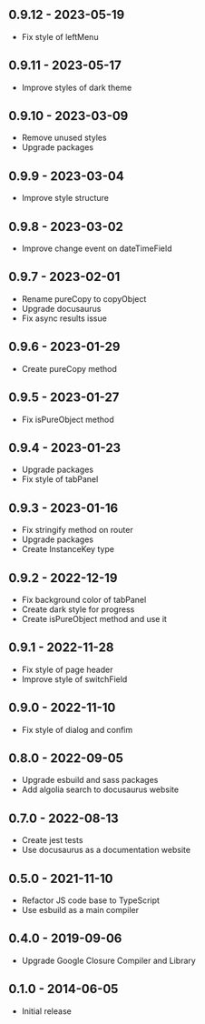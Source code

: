 ## 0.9.12 - 2023-05-19

* Fix style of leftMenu

## 0.9.11 - 2023-05-17

* Improve styles of dark theme

## 0.9.10 - 2023-03-09

* Remove unused styles
* Upgrade packages

## 0.9.9 - 2023-03-04

* Improve style structure

## 0.9.8 - 2023-03-02

* Improve change event on dateTimeField

## 0.9.7 - 2023-02-01

* Rename pureCopy to copyObject
* Upgrade docusaurus
* Fix async results issue

## 0.9.6 - 2023-01-29

* Create pureCopy method

## 0.9.5 - 2023-01-27

* Fix isPureObject method

## 0.9.4 - 2023-01-23

* Upgrade packages
* Fix style of tabPanel

## 0.9.3 - 2023-01-16

* Fix stringify method on router
* Upgrade packages
* Create InstanceKey type

## 0.9.2 - 2022-12-19

* Fix background color of tabPanel
* Create dark style for progress
* Create isPureObject method and use it

## 0.9.1 - 2022-11-28

* Fix style of page header
* Improve style of switchField

## 0.9.0 - 2022-11-10

* Fix style of dialog and confim

## 0.8.0 - 2022-09-05

* Upgrade esbuild and sass packages
* Add algolia search to docusaurus website

## 0.7.0 - 2022-08-13

* Create jest tests
* Use docusaurus as a documentation website

## 0.5.0 - 2021-11-10

* Refactor JS code base to TypeScript
* Use esbuild as a main compiler

## 0.4.0 - 2019-09-06

* Upgrade Google Closure Compiler and Library

## 0.1.0 - 2014-06-05

* Initial release
